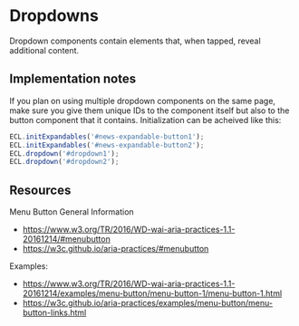 # Dropdowns

Dropdown components contain elements that, when tapped, reveal additional
content.

## Implementation notes

If you plan on using multiple dropdown components on the same page, make sure you give them unique IDs to the component itself but also to the button component that it contains. Initialization can be acheived like this:

```javascript
ECL.initExpandables('#news-expandable-button1');
ECL.initExpandables('#news-expandable-button2');
ECL.dropdown('#dropdown1');
ECL.dropdown('#dropdown2');
```

## Resources

Menu Button General Information

* <https://www.w3.org/TR/2016/WD-wai-aria-practices-1.1-20161214/#menubutton>
* <https://w3c.github.io/aria-practices/#menubutton>

Examples:

* <https://www.w3.org/TR/2016/WD-wai-aria-practices-1.1-20161214/examples/menu-button/menu-button-1/menu-button-1.html>
* <https://w3c.github.io/aria-practices/examples/menu-button/menu-button-links.html>
